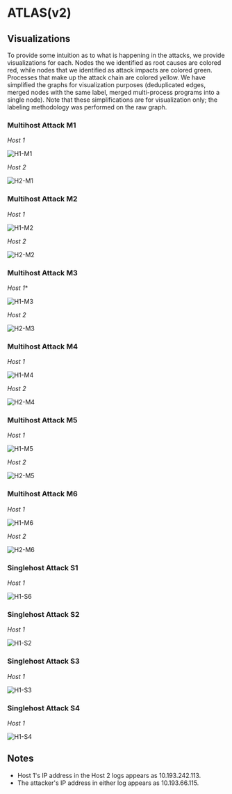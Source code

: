 # ATLAS(v2)

## Visualizations

To provide some intuition as to what is happening in the attacks, we provide visualizations for each. Nodes the we identified as root causes are colored red, while nodes that we identified as attack impacts are colored green. Processes that make up the attack chain are colored yellow. We have simplified the graphs for visualization purposes (deduplicated edges, merged nodes with the same label, merged multi-process programs into a single node). Note that these simplifications are for visualization only; the labeling methodology was performed on the raw graph.

### Multihost Attack M1

*Host 1*

![H1-M1](imgs/h1-m1.png)

*Host 2*

![H2-M1](imgs/h2-m1.png)

### Multihost Attack M2

*Host 1*

![H1-M2](imgs/h1-m2.png)

*Host 2*

![H2-M2](imgs/h2-m2.png)

### Multihost Attack M3

*Host 1**

![H1-M3](imgs/h1-m3.png)

*Host 2*

![H2-M3](imgs/h2-m3.png)

### Multihost Attack M4

*Host 1*

![H1-M4](imgs/h1-m4.png)

*Host 2*

![H2-M4](imgs/h2-m4.png)

### Multihost Attack M5

*Host 1*

![H1-M5](imgs/h1-m5.png)

*Host 2*

![H2-M5](imgs/h2-m5.png)

### Multihost Attack M6

*Host 1*

![H1-M6](imgs/h1-m6.png)

*Host 2*

![H2-M6](imgs/h2-m6.png)

### Singlehost Attack S1

*Host 1*

![H1-S6](imgs/h1-s1.png)

### Singlehost Attack S2

*Host 1*

![H1-S2](imgs/h1-s2.png)

### Singlehost Attack S3

*Host 1*

![H1-S3](imgs/h1-s3.png)

### Singlehost Attack S4

*Host 1*

![H1-S4](imgs/h1-s4.png)

## Notes

- Host 1's IP address in the Host 2 logs appears as 10.193.242.113.
- The attacker's IP address in either log appears as 10.193.66.115.
